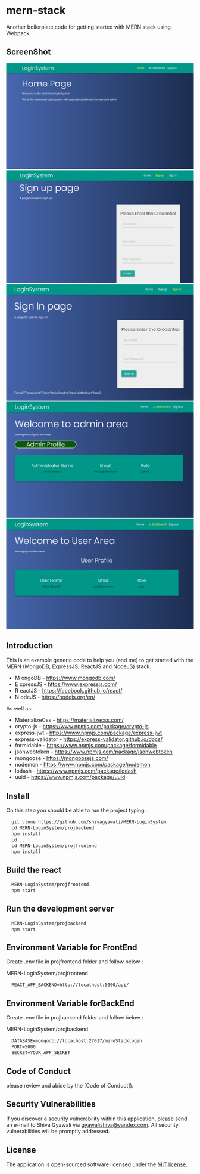 # mern-stack

Another boilerplate code for getting started with MERN stack using Webpack

## ScreenShot

![Home](./Screenshot/home.png)
![Home](./Screenshot/signup.png)
![Home](./Screenshot/signin.png)
![Home](./Screenshot/admin-profile.png)
![Home](./Screenshot/user-profile.png)

## Introduction

This is an example generic code to help you (and me) to get started with the MERN (MongoDB, ExpressJS, ReactJS and NodeJS) stack.

- M ongoDB - https://www.mongodb.com/
- E xpressJS - https://www.expressjs.com/
- R eactJS - https://facebook.github.io/react/
- N odeJS - https://nodejs.org/en/

As well as:

- MaterializeCss - https://materializecss.com/
- crypto-js - https://www.npmjs.com/package/crypto-js
- express-jwt - https://www.npmjs.com/package/express-jwt
- express-validator - https://express-validator.github.io/docs/
- formidable - https://www.npmjs.com/package/formidable
- jsonwebtoken - https://www.npmjs.com/package/jsonwebtoken
- mongoose - https://mongoosejs.com/
- nodemon - https://www.npmjs.com/package/nodemon
- lodash - https://www.npmjs.com/package/lodash
- uuid - https://www.npmjs.com/package/uuid

## Install

On this step you should be able to run the project typing:

```
  git clone https://github.com/shivagyawali/MERN-LoginSystem
  cd MERN-LoginSystem/projbackend
  npm install
  cd ..
  cd MERN-LoginSystem/projfrontend
  npm install
```

## Build the react

```
  MERN-LoginSystem/projfrontend
  npm start
```

## Run the development server

```
  MERN-LoginSystem/projbackend
  npm start
```

## Environment Variable for FrontEnd

Create .env file in projfrontend folder and follow below :

MERN-LoginSystem/projfrontend

```
  REACT_APP_BACKEND=http://localhost:5000/api/

```

## Environment Variable forBackEnd

Create .env file in projbackend folder and follow below :

MERN-LoginSystem/projbackend

```
  DATABASE=mongodb://localhost:27017/mernStacklogin
  PORT=5000
  SECRET=YOUR_APP_SECRET

```

## Code of Conduct

please review and abide by the [Code of Conduct]).

## Security Vulnerabilities

If you discover a security vulnerability within this application, please send an e-mail to Shiva Gyawali via [gyawalishiva@yandex.com](mailto:gyawalishiva@yandex.com). All security vulnerabilities will be promptly addressed.

## License

The application is open-sourced software licensed under the [MIT license](https://opensource.org/licenses/MIT).
